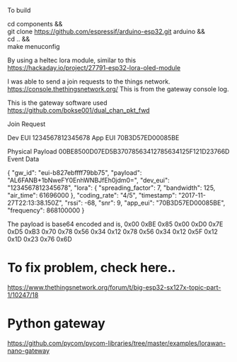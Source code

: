 To build

cd components && \
git clone https://github.com/espressif/arduino-esp32.git arduino && \
cd .. && \
make menuconfig

By using a heltec lora module, similar to this
https://hackaday.io/project/27791-esp32-lora-oled-module


I was able to send a join requests to the things network.
https://console.thethingsnetwork.org/
This is from the gateway console log.

This is the gateway software used
https://github.com/bokse001/dual_chan_pkt_fwd



Join Request

Dev EUI
1234567812345678
App EUI
70B3D57ED00085BE

Physical Payload
00BE8500D07ED5B37078563412785634125F121D23766D
Event Data


{
  "gw_id": "eui-b827ebffff79bb75",
  "payload": "AL6FANB+1bNweFY0EnhWNBJfEh0jdm0=",
  "dev_eui": "1234567812345678",
  "lora": {
    "spreading_factor": 7,
    "bandwidth": 125,
    "air_time": 61696000
  },
  "coding_rate": "4/5",
  "timestamp": "2017-11-27T22:13:38.150Z",
  "rssi": -68,
  "snr": 9,
  "app_eui": "70B3D57ED00085BE",
  "frequency": 868100000
}


The payload is base64 encoded and is,
0x00 0xBE 0x85 0x00 0xD0 0x7E 0xD5 0xB3 0x70 0x78 0x56 0x34 0x12 0x78 0x56 0x34 0x12 0x5F 0x12 0x1D 0x23 0x76 0x6D


# To fix problem, check here..

https://www.thethingsnetwork.org/forum/t/big-esp32-sx127x-topic-part-1/10247/18

# Python gateway

https://github.com/pycom/pycom-libraries/tree/master/examples/lorawan-nano-gateway
